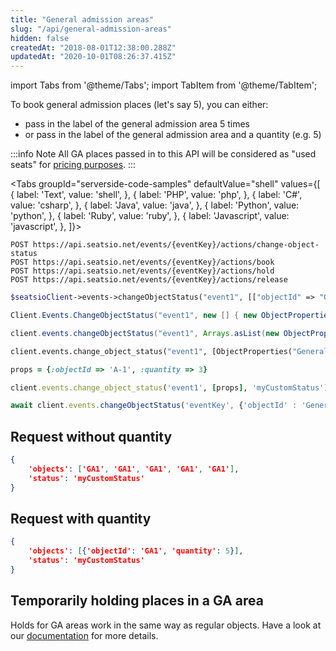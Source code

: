 ```yaml
---
title: "General admission areas"
slug: "/api/general-admission-areas"
hidden: false
createdAt: "2018-08-01T12:38:00.288Z"
updatedAt: "2020-10-01T08:26:37.415Z"
---
```


import Tabs from '@theme/Tabs';
import TabItem from '@theme/TabItem';

To book general admission places (let's say 5), you can either:

- pass in the label of the general admission area 5 times 
- or pass in the label of the general admission area and a quantity (e.g. 5)

:::info Note
All GA places passed in to this API will be considered as "used seats" for [pricing purposes](https://www.seats.io/pricing).
:::





<Tabs 
  groupId="serverside-code-samples"
  defaultValue="shell"
  values={[
{ label: 'Text', value: 'shell', },
{ label: 'PHP', value: 'php', },
{ label: 'C#', value: 'csharp', },
{ label: 'Java', value: 'java', },
{ label: 'Python', value: 'python', },
{ label: 'Ruby', value: 'ruby', },
{ label: 'Javascript', value: 'javascript', },
]}>
<TabItem value='shell'>

```shell
POST https://api.seatsio.net/events/{eventKey}/actions/change-object-status
POST https://api.seatsio.net/events/{eventKey}/actions/book
POST https://api.seatsio.net/events/{eventKey}/actions/hold
POST https://api.seatsio.net/events/{eventKey}/actions/release
```

</TabItem>
<TabItem value='php'>

```php
$seatsioClient->events->changeObjectStatus("event1", [["objectId" => "GeneralAdmission1", "quantity" => 3]], "myCustomStatus");
```

</TabItem>
<TabItem value='csharp'>

```csharp
Client.Events.ChangeObjectStatus("event1", new [] { new ObjectProperties("GeneralAdmission1", 3")  }, "myCustomStatus");
```

</TabItem>
<TabItem value='java'>

```java
client.events.changeObjectStatus("event1", Arrays.asList(new ObjectProperties("GeneralAdmission1", 3)), "myCustomStatus");

```

</TabItem>
<TabItem value='python'>

```python
client.events.change_object_status("event1", [ObjectProperties("GeneralAdmission1", quantity=3)], status="myCustomStatus")
```

</TabItem>
<TabItem value='ruby'>

```ruby
props = {:objectId => 'A-1', :quantity => 3}

client.events.change_object_status('event1', [props], 'myCustomStatus')
```

</TabItem>
<TabItem value='javascript'>

```javascript
await client.events.changeObjectStatus('eventKey', {'objectId' : 'GeneralAdmission1', 'quantity' : 3} , 'myCustomStatus');
```

</TabItem>
</Tabs>





## Request without quantity



```json
{
    'objects': ['GA1', 'GA1', 'GA1', 'GA1', 'GA1'],
    'status': 'myCustomStatus'
}
```



## Request with quantity



```json
{
    'objects': [{'objectId': 'GA1', 'quantity': 5}],
    'status': 'myCustomStatus'
}
```



## Temporarily holding places in a GA area

Holds for GA areas work in the same way as regular objects. Have a look at our [documentation](/docs/api/temporarily-hold-objects) for more details.
